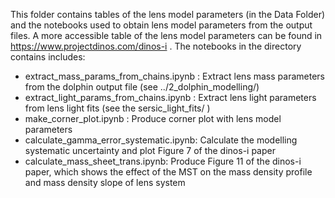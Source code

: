 This folder contains tables of the lens model parameters (in the Data Folder) and the notebooks used to obtain lens model parameters from the output files. A more accessible table of the lens model parameters can be found in https://www.projectdinos.com/dinos-i . The notebooks in the directory contains includes:

* extract_mass_params_from_chains.ipynb : Extract lens mass parameters from the dolphin output file (see ../2_dolphin_modelling/)
* extract_light_params_from_chains.ipynb : Extract lens light parameters from lens light fits (see the sersic_light_fits/ )
* make_corner_plot.ipynb : Produce corner plot with lens model parameters
* calculate_gamma_error_systematic.ipynb: Calculate the  modelling systematic uncertainty and plot Figure 7 of the dinos-i paper
* calculate_mass_sheet_trans.ipynb: Produce Figure 11 of the dinos-i paper, which shows the effect of the MST on the mass density profile and mass density slope of lens system


